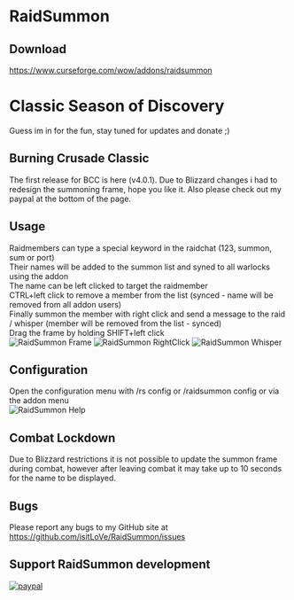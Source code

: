 # RaidSummon

## Download
https://www.curseforge.com/wow/addons/raidsummon

# Classic Season of Discovery
Guess im in for the fun, stay tuned for updates and donate ;)

## Burning Crusade Classic
The first release for BCC is here (v4.0.1). Due to Blizzard changes i had to redesign the summoning frame, hope you like it. Also please check out my paypal at the bottom of the page.  

## Usage
Raidmembers can type a special keyword in the raidchat (123, summon, sum or port)  
Their names will be added to the summon list and syned to all warlocks using the addon  
The name can be left clicked to target the raidmember  
CTRL+left click to remove a member from the list (synced - name will be removed from all addon users)  
Finally summon the member with right click and send a message to the raid / whisper (member will be removed from the list - synced)  
Drag the frame by holding SHIFT+left click  
![RaidSummon Frame](https://raw.githubusercontent.com/isitLoVe/RaidSummon/master/pics/RaidSummon_Frame.PNG)
![RaidSummon RightClick](https://raw.githubusercontent.com/isitLoVe/RaidSummon/master/pics/RaidSummon_RightClick.PNG)
![RaidSummon Whisper](https://raw.githubusercontent.com/isitLoVe/RaidSummon/master/pics/RaidSummon_Whisper.PNG)

## Configuration
Open the configuration menu with /rs config or /raidsummon config or via the addon menu  
![RaidSummon Help](https://raw.githubusercontent.com/isitLoVe/RaidSummon/master/pics/RaidSummon_Help.PNG)

## Combat Lockdown
Due to Blizzard restrictions it is not possible to update the summon frame during combat, however after leaving combat it may take up to 10 seconds for the name to be displayed.

## Bugs
Please report any bugs to my GitHub site at https://github.com/isitLoVe/RaidSummon/issues

## Support RaidSummon development
[![paypal](https://www.paypalobjects.com/en_US/DK/i/btn/btn_donateCC_LG.gif)](https://www.paypal.com/donate?hosted_button_id=EV2ARKPS8G2DW)
